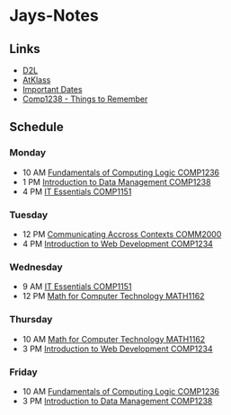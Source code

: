 # Jays-Notes

## Links
- [D2L](https://learn.georgebrown.ca)
- [AtKlass](https://app.atklass.com)
- [Important Dates](https://www.georgebrown.ca/current-students/important-dates?term=27246&category=131)
- [Comp1238 - Things to Remember](https://github.com/Ethannah73/Jays-Notes/blob/main/comp1238.md)

## Schedule
  ### Monday ###
  * 10 AM [Fundamentals of Computing Logic COMP1236](https://learn.georgebrown.ca/d2l/home/337951)
  * 1 PM [Introduction to Data Management COMP1238](https://learn.georgebrown.ca/d2l/home/334969)
  * 4 PM [IT Essentials COMP1151](https://learn.georgebrown.ca/d2l/home/335096)
  ### Tuesday
  * 12 PM [Communicating Accross Contexts COMM2000](https://learn.georgebrown.ca/d2l/home/325160)
  * 4 PM [Introduction to Web Development COMP1234](https://learn.georgebrown.ca/d2l/home/337951)
  ### Wednesday
  * 9 AM [IT Essentials COMP1151](https://learn.georgebrown.ca/d2l/home/335096)
  * 12 PM [Math for Computer Technology MATH1162](https://learn.georgebrown.ca/d2l/home/331954)
  ### Thursday
  * 10 AM [Math for Computer Technology MATH1162](https://learn.georgebrown.ca/d2l/home/331954)
  * 3 PM [Introduction to Web Development COMP1234](https://learn.georgebrown.ca/d2l/home/337951)
  ### Friday
  * 10 AM [Fundamentals of Computing Logic COMP1236](https://learn.georgebrown.ca/d2l/home/337951)
  * 3 PM [Introduction to Data Management COMP1238](https://learn.georgebrown.ca/d2l/home/334969)
